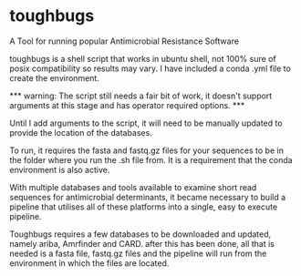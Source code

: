 # toughbugs
A Tool for running popular Antimicrobial Resistance Software

toughbugs is a shell script that works in ubuntu shell, not 100% sure of posix compatibility so results may vary.
I have included a conda .yml file to create the environment.

*** warning: The script still needs a fair bit of work, it doesn't support arguments at this stage and has operator required options. ***

Until I add arguments to the script, it will need to be manually updated to provide the location of the databases. 

To run, it requires the fasta and fastq.gz files for your sequences to be in the folder where you run the .sh file from. 
It is a requirement that the conda environment is also active.

With multiple databases and tools available to examine short read sequences for antimicrobial determinants, it became necessary to build a pipeline that utilises all of these platforms into a single, easy to execute pipeline.

Toughbugs requires a few databases to be downloaded and updated, namely ariba, Amrfinder and CARD. after this has been done, all that is needed is a fasta file, fastq.gz files and the pipeline will run from the environment in which the files are located.

